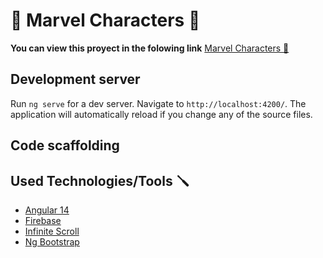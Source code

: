 # 🦾 Marvel Characters 🦸

**You can view this proyect in the folowing link**
[Marvel Characters 🧪](https://marvel-front.web.app/#/characters)

## Development server

Run `ng serve` for a dev server. Navigate to `http://localhost:4200/`. The application will automatically reload if you change any of the source files.

## Code scaffolding

## Used Technologies/Tools 🪛

- [Angular 14](https://angular.io/)
- [Firebase](https://firebase.google.com/?hl=es-419&gclid=Cj0KCQjwxb2XBhDBARIsAOjDZ36FenpIxgp-Gwfm3ZArrBrIFC3WdpXncJwPiIUPGIXDo9PVr10qBO0aAgNmEALw_wcB&gclsrc=aw.ds)
- [Infinite Scroll](https://www.npmjs.com/package/ngx-infinite-scroll)
- [Ng Bootstrap](https://ng-bootstrap.github.io/#/home)
##
